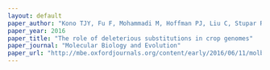 ```yaml
---
layout: default
paper_author: "Kono TJY, Fu F, Mohammadi M, Hoffman PJ, Liu C, Stupar RM, Smith KP, Tiffin P, Fay JC, Morrell PL"
paper_year: 2016
paper_title: "The role of deleterious substitutions in crop genomes"
paper_journal: "Molecular Biology and Evolution"
paper_url: "http://mbe.oxfordjournals.org/content/early/2016/06/11/molbev.msw102"
---
```


